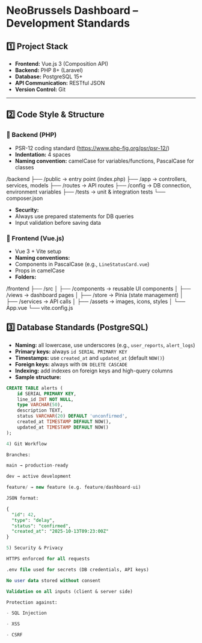 
# NeoBrussels Dashboard – Development Standards

## 1️⃣ Project Stack
- **Frontend:** Vue.js 3 (Composition API)
- **Backend:** PHP 8+ (Laravel)
- **Database:** PostgreSQL 15+
- **API Communication:** RESTful JSON
- **Version Control:** Git

---

## 2️⃣ Code Style & Structure

### 🔹 Backend (PHP)
- PSR-12 coding standard (https://www.php-fig.org/psr/psr-12/)
- **Indentation:** 4 spaces
- **Naming convention:** camelCase for variables/functions, PascalCase for classes

/backend
├── /public → entry point (index.php)
├── /app → controllers, services, models
├── /routes → API routes
├── /config → DB connection, environment variables
├── /tests → unit & integration tests
└── composer.json

- **Security:**
- Always use prepared statements for DB queries
- Input validation before saving data

### 🔹 Frontend (Vue.js)
- Vue 3 + Vite setup
- **Naming conventions:**
- Components in PascalCase (e.g., `LineStatusCard.vue`)
- Props in camelCase
- **Folders:**

/frontend
├── /src
│ ├── /components → reusable UI components
│ ├── /views → dashboard pages
│ ├── /store → Pinia (state management)
│ ├── /services → API calls
│ ├── /assets → images, icons, styles
│ └── App.vue
└── vite.config.js

## 3️⃣ Database Standards (PostgreSQL)
- **Naming:** all lowercase, use underscores (e.g., `user_reports`, `alert_logs`)
- **Primary keys:** always `id SERIAL PRIMARY KEY`
- **Timestamps:** use `created_at` and `updated_at` (default `NOW()`)
- **Foreign keys:** always with `ON DELETE CASCADE`
- **Indexing:** add indexes on foreign keys and high-query columns
- **Sample structure:**
```sql
CREATE TABLE alerts (
    id SERIAL PRIMARY KEY,
    line_id INT NOT NULL,
    type VARCHAR(50),
    description TEXT,
    status VARCHAR(20) DEFAULT 'unconfirmed',
    created_at TIMESTAMP DEFAULT NOW(),
    updated_at TIMESTAMP DEFAULT NOW()
);

4) Git Workflow

Branches:

main → production-ready

dev → active development

feature/ → new feature (e.g. feature/dashboard-ui)

JSON format:

{
  "id": 42,
  "type": "delay",
  "status": "confirmed",
  "created_at": "2025-10-13T09:23:00Z"
}

5) Security & Privacy

HTTPS enforced for all requests

.env file used for secrets (DB credentials, API keys)

No user data stored without consent

Validation on all inputs (client & server side)

Protection against:

- SQL Injection 

- XSS 

- CSRF 
